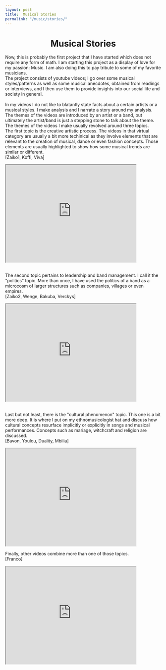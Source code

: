 ```yaml
---
layout: post
title:  Musical Stories 
permalink: "/music/stories/"
---
```


<div class="w3-row">
    <h1 style="text-align:center">Musical Stories</h1>
      <p class = "justify">
Now, this is probably the first project that I have started which does not require any form of math. I am starting this project as a display of love for my passion: Music. I am also doing this to pay tribute to some of my favorite musicians.<br>
The project consists of youtube videos; I go over some musical styles/patterns as well as some musical anecdotes, obtained from readings or interviews, and I then use them to provide insights into our social life and society in general.
<br>
<br>
In my videos I do not like to blatantly state facts about a certain artists or a musical styles. I make analysis and I narrate a story around my analysis. The themes of the videos are introduced by an artist or a band, but ultimately the artist/band is just a stepping stone to talk about the theme. The themes of the videos I make usually revolved around three topics. 
<br>
The first topic is the creative artistic process. The videos in that virtual category are usually a bit more techinical as they involve elements that are relevant to the creation of musical, dance or even fashion concepts. Those elements are usually highlighted to show how some musical trends are similar or different. 
<br>
[Zaiko1, Koffi, Viva]
<br>
</p>
    <div class="w3-main w3-center" >
    <iframe width="420" height="315"
        src="https://www.youtube.com/embed/wCJ50xkwLLs">
    </iframe>
    </div> 
 <p class = "justify">
<br>
The second topic pertains to leadership and band management. I call it the "politics" topic. More than once, I have used the politics of a band as a microcosm of larger structures such as companies, villages or even empires. 
<br>
[Zaiko2, Wenge, Bakuba, Verckys]
<br>
</p>
    <div class="w3-main w3-center" >
    <iframe width="420" height="315"
        src="https://www.youtube.com/embed/wCJ50xkwLLs">
    </iframe>
    </div> 
 <p class = "justify">
<br>
Last but not least, there is the "cultural phenomenon" topic. This one is a bit more deep. It is where I put on my ethnomusicologist hat and discuss how cultural concepts resurface implicitly or explicitly in songs and musical performances. Concepts such as mariage, witchcraft and religion are discussed. 
<br>
[Bavon, Youlou, Duality, Mbilia]
<br>
</p>
    <div class="w3-main w3-center" >
    <iframe width="420" height="315"
        src="https://www.youtube.com/embed/wCJ50xkwLLs">
    </iframe>
    </div> 
 <p class = "justify">
Finally, other videos combine more than one of those topics. 
<br>
[Franco]
<br>
</p>
<div class="w3-main w3-center" >
    <iframe width="420" height="315"
        src="https://www.youtube.com/embed/wCJ50xkwLLs">
    </iframe>
    </div> 
</div>



